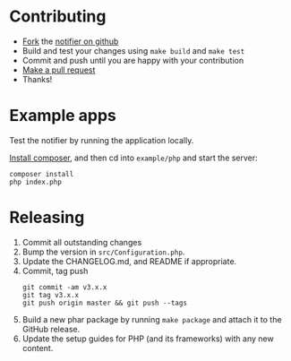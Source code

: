 Contributing
============

-   [Fork](https://help.github.com/articles/fork-a-repo) the [notifier on github](https://github.com/bugsnag/bugsnag-laravel)
-   Build and test your changes using `make build` and `make test`
-   Commit and push until you are happy with your contribution
-   [Make a pull request](https://help.github.com/articles/using-pull-requests)
-   Thanks!

Example apps
============

Test the notifier by running the application locally.

[Install composer](http://getcomposer.org/doc/01-basic-usage.md), and then cd into `example/php` and start the server:

    composer install
    php index.php

Releasing
=========

1. Commit all outstanding changes
2. Bump the version in `src/Configuration.php`.
3. Update the CHANGELOG.md, and README if appropriate.
4. Commit, tag push
    ```
    git commit -am v3.x.x
    git tag v3.x.x
    git push origin master && git push --tags
    ```
5. Build a new phar package by running `make package` and attach it to the GitHub release.
6. Update the setup guides for PHP (and its frameworks) with any new content.
